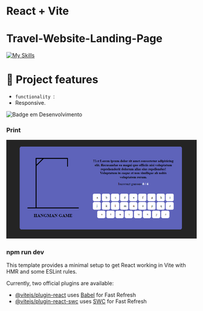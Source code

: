 # React + Vite

# Travel-Website-Landing-Page

  [![My Skills](https://skillicons.dev/icons?i=html,css,js,nodejs,react,vite)](https://skillicons.dev)


  # :hammer: Project features

- `functionality `:
- Responsive.
  
![Badge em Desenvolvimento](http://img.shields.io/static/v1?label=STATUS&message=%20finished&color=GREEN&style=for-the-badge)

### Print
  <img src="https://github.com/DocCaio/Hangman-game/blob/main/public/screenShot.png" alt="Minha Figura">

### npm run dev

This template provides a minimal setup to get React working in Vite with HMR and some ESLint rules.

Currently, two official plugins are available:

- [@vitejs/plugin-react](https://github.com/vitejs/vite-plugin-react/blob/main/packages/plugin-react/README.md) uses [Babel](https://babeljs.io/) for Fast Refresh
- [@vitejs/plugin-react-swc](https://github.com/vitejs/vite-plugin-react-swc) uses [SWC](https://swc.rs/) for Fast Refresh
